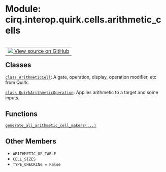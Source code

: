 <div itemscope itemtype="http://developers.google.com/ReferenceObject">
<meta itemprop="name" content="cirq.interop.quirk.cells.arithmetic_cells" />
<meta itemprop="path" content="Stable" />
<meta itemprop="property" content="ARITHMETIC_OP_TABLE"/>
<meta itemprop="property" content="CELL_SIZES"/>
<meta itemprop="property" content="TYPE_CHECKING"/>
</div>

# Module: cirq.interop.quirk.cells.arithmetic_cells

<!-- Insert buttons and diff -->

<table class="tfo-notebook-buttons tfo-api" align="left">

<td>
  <a target="_blank" href="https://github.com/quantumlib/cirq/tree/master/cirq/interop/quirk/cells/arithmetic_cells.py">
    <img src="https://www.tensorflow.org/images/GitHub-Mark-32px.png" />
    View source on GitHub
  </a>
</td>
</table>







## Classes

[`class ArithmeticCell`](../../../../cirq/interop/quirk/cells/arithmetic_cells/ArithmeticCell.md): A gate, operation, display, operation modifier, etc from Quirk.

[`class QuirkArithmeticOperation`](../../../../cirq/interop/quirk/QuirkArithmeticOperation.md): Applies arithmetic to a target and some inputs.

## Functions

[`generate_all_arithmetic_cell_makers(...)`](../../../../cirq/interop/quirk/cells/arithmetic_cells/generate_all_arithmetic_cell_makers.md)

## Other Members

* `ARITHMETIC_OP_TABLE` <a id="ARITHMETIC_OP_TABLE"></a>
* `CELL_SIZES` <a id="CELL_SIZES"></a>
* `TYPE_CHECKING = False` <a id="TYPE_CHECKING"></a>
